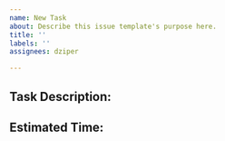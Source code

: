 ```yaml
---
name: New Task
about: Describe this issue template's purpose here.
title: ''
labels: ''
assignees: dziper

---
```


## Task Description: 

## Estimated Time:
